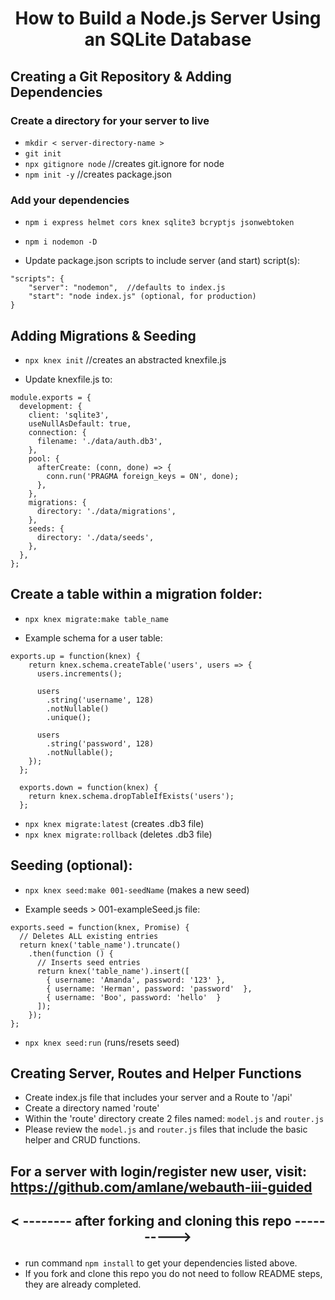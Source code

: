 # <p align="center">How to Build a Node.js Server Using an SQLite Database</p>

## Creating a Git Repository & Adding Dependencies

### Create a directory for your server to live

- `mkdir < server-directory-name >`
- `git init`              
- `npx gitignore node`    //creates git.ignore for node
- `npm init -y`           //creates package.json

### Add your dependencies

- `npm i express helmet cors knex sqlite3 bcryptjs jsonwebtoken`         
- `npm i nodemon -D`	


- Update package.json scripts to include server (and start) script(s):

```
"scripts": {
	"server": "nodemon",  //defaults to index.js
	"start": "node index.js" (optional, for production)
}
```


## Adding Migrations & Seeding

- `npx knex init`    //creates an abstracted knexfile.js

- Update knexfile.js to:

```
module.exports = {
  development: {
    client: 'sqlite3',
    useNullAsDefault: true,
    connection: {
      filename: './data/auth.db3',
    },
    pool: {
      afterCreate: (conn, done) => {
        conn.run('PRAGMA foreign_keys = ON', done);
      },
    },
    migrations: {
      directory: './data/migrations',
    },
    seeds: {
      directory: './data/seeds',
    },
  },
};
```

## Create a table within a migration folder:

- `npx knex migrate:make table_name`

- Example schema for a user table: 

```
exports.up = function(knex) {
    return knex.schema.createTable('users', users => {
      users.increments();
  
      users
        .string('username', 128)
        .notNullable()
        .unique();

      users
        .string('password', 128)
        .notNullable();
    });
  };
  
  exports.down = function(knex) {
    return knex.schema.dropTableIfExists('users');
  };

```

- `npx knex migrate:latest`     (creates .db3 file)
- `npx knex migrate:rollback`   (deletes .db3 file)

## Seeding (optional):

- `npx knex seed:make 001-seedName`    (makes a new seed)

- Example seeds > 001-exampleSeed.js file:

```
exports.seed = function(knex, Promise) {
  // Deletes ALL existing entries
  return knex('table_name').truncate()
    .then(function () {
      // Inserts seed entries
      return knex('table_name').insert([
        { username: 'Amanda', password: '123' },
        { username: 'Herman', password: 'password'  },
        { username: 'Boo', password: 'hello'  }
      ]);
    });
};
```

- `npx knex seed:run`		               (runs/resets seed)



## Creating Server, Routes and Helper Functions

- Create index.js file that includes your server and a Route to '/api'
- Create a directory named 'route'
- Within the 'route' directory create 2 files named: `model.js` and `router.js`
- Please review the `model.js` and `router.js` files that include the basic helper and CRUD functions.


## For a server with login/register new user, visit: https://github.com/amlane/webauth-iii-guided


## <p align="center">< -------- after forking and cloning this repo ----------></p>

- run command `npm install` to get your dependencies listed above.
- If you fork and clone this repo you do not need to follow README steps, they are already completed. 


